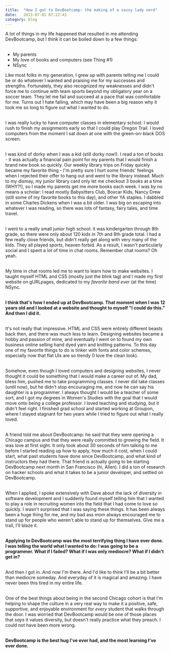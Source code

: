 ```yaml
---
title:  "How I got to DevBootcamp: the making of a sassy lady nerd"
date:   2013-07-01 07:22:43
category: blog
---
```


A lot of things in my life happened that resulted in me attending DevBootcamp, but I think it can be boiled down to a few things:<br><br>

<ul>
<li>My parents</li>
<li>My love of books and computers (see Thing #1)</li>
<li>NSync</li>
</ul>
Like most folks in my generation, I grew up with parents telling me I could be or do whatever I wanted and praising me for my successes and strengths. Fortunately, they also recognized my weaknesses and didn't force me to continue with team sports beyond my obligatory year on a soccer team. They let me fail and succeed at a pace that was comfortable for me. Turns out I hate failing, which may have been a big reason why it took me so long to figure out what I wanted to do.<br><br>

I was really lucky to have computer classes in elementary school. I would rush to finish my assignments early so that I could play Oregon Trail. I loved computers from the moment I sat down at one with the green-on-black DOS screen.<br><br>

I was kind of dorky when I was a kid (still dorky now!). I read a ton of books - it was actually a financial pain point for my parents that I would finish a brand new book so quickly. Our weekly library trips on Friday quickly became my favorite thing - I'm pretty sure I hurt some friends' feelings when I rejected their offer to hang out and went to the library instead. Much to my dismay, my junior library card only let me checkout 3 books at a time (WHY?!), so I made my parents get me more books each week. I was by no means a scholar: I read mostly Babysitters Club, Boxcar Kids, Nancy Drew (still some of my favorite books to this day), and other YA staples. I dabbled in some Charles Dickens when I was a bit older. I was big on escaping into whatever I was reading, so there was lots of fantasy, fairy tales, and time travel.<br><br>

I went to a really small junior high school: it was kindergarten through 8th grade, so there were only about 120 kids in 7th and 8th grade total. I had a few really close friends, but didn't really get along with very many of the kids. They all played&nbsp;<em>sports</em>, heaven forbid. As a result, I wasn't particularly social and I spent a lot of time in chat rooms. Remember chat rooms? Oh yeah.&nbsp;<br><br>

My time in chat rooms led me to want to learn how to make websites. I taught myself HTML and CSS (mostly just the blink tag) and I made my first website on gURLpages, dedicated to my&nbsp;<em>favorite band ever</em>&nbsp;(at the time) NSync.<br><br>

<strong>I think that's how I ended up at DevBootcamp. That moment when I was 12 years old and I looked at a website and thought to myself "I could do this." And then I did it.&nbsp;</strong><br><br>

It's not really that impressive. HTML and CSS were entirely different beasts back then, and there was much less to learn. Designing websites became a hobby and passion of mine, and eventually I went on to found my own business online selling hand dyed yarn and knitting patterns. To this day one of my favorite things to do is tinker with fonts and color schemes, especially now that flat UIs are so trendy (I love the clean look).<br><br>

Somehow, even though I loved computers and designing websites, I never thought it could be something that I would make a career out of. My dad, bless him, pushed me to take programming classes. I never did take classes (until now), but he didn't stop encouraging me, and now he can say his daughter is a programmer. I always thought I would be a teacher of some sort, and I got my degrees in Women's Studies with the goal that I would move onto being a college professor. I loved teaching and studying, but it didn't feel right. I finished grad school and started working at Groupon, where I stayed stagnant for two years while I tried to figure out what I really loved.<br><br>

A friend told me about DevBootcamp: he said that they were opening a Chicago campus and that they were really committed to growing the field. It was love at first sight. It only took about 30 seconds of him talking to me before I started reading up how to apply, how much it cost, when I could start, what past students have done since DevBootcamp, and what kind of instructors they had there. That friend is actually going to be starting DevBootcamp next month in San Francisco (hi, Allen). I did a ton of research on hacker schools and what it takes to be a junior developer, and settled on DevBootcamp.&nbsp;<br><br>

When I applied, I spoke extensively with Dave about the lack of diversity in software development and I suddenly found myself telling him that I wanted to play a role in recruiting women into the field that I had come to love so quickly. I wasn't surprised that I was saying these things. It has been always been a huge thing for me, and my bad ass mom always encouraged me to stand up for people who weren't able to stand up for themselves. Give me a trail, I'll blaze it.<br><br>

<strong>Applying to DevBootcamp was the most terrifying thing I have ever done. I was telling the world what I wanted to do: I was going to be a programmer. What if I failed? What if I was only mediocre? What if I didn't get in?</strong><br><br>

And then I got in. And now I'm there. And I'd like to think I'll be a bit better than mediocre someday. And everyday of it is magical and amazing. I have never been this tired in my entire life.<br><br>

One of the best things about being in the second Chicago cohort is that I'm helping to shape the culture in a very real way to make it a positive, safe, supportive, and enjoyable environment for <em>every</em> student that walks through the door. I was worried that DevBootcamp would be one of those places that&nbsp;<em>says</em>&nbsp;it values diversity, but doesn't really practice what they preach. I could not have been more wrong.<br><br>

<strong>DevBootcamp is the best hug I've ever had, and the most learning I've ever done.</strong><br><br>
